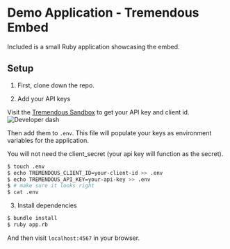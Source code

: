 # Demo Application - Tremendous Embed

Included is a small Ruby application showcasing the embed.

## Setup

1. First, clone down the repo.


2. Add your API keys

Visit the [Tremendous Sandbox](https://testflight.tremendous.com) to get your API key and client id.
![Developer dash](./sandbox.jpg?raw=true)

Then add them to `.env`. This file will populate your keys as environment variables for the application.

You will not need the client_secret (your api key will function as the secret).

```sh
$ touch .env
$ echo TREMENDOUS_CLIENT_ID=your-client-id >> .env
$ echo TREMENDOUS_API_KEY=your-api-key >> .env
$ # make sure it looks right
$ cat .env
```

3. Install dependencies

```sh
$ bundle install
$ ruby app.rb
```

And then visit `localhost:4567` in your browser.
